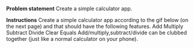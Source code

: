 **Problem statement**
Create a simple calculator app.

**Instructions**
Create a simple calculator app according to the gif below (on the next page) and that should have the following features.
Add
Multiply
Subtract
Divide
Clear
Equals
Add/multiply,subtract/divide can be clubbed together (just like a normal calculator on your phone).
